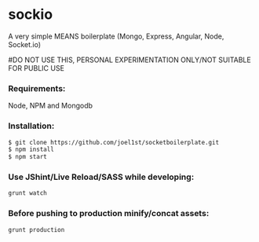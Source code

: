 # sockio
A very simple MEANS boilerplate (Mongo, Express, Angular, Node, Socket.io)

#DO NOT USE THIS, PERSONAL EXPERIMENTATION ONLY/NOT SUITABLE FOR PUBLIC USE

### Requirements:
Node, NPM and Mongodb

### Installation:
```sh
$ git clone https://github.com/joel1st/socketboilerplate.git
$ npm install
$ npm start
``` 

### Use JShint/Live Reload/SASS while developing:
```sh
grunt watch
```

### Before pushing to production minify/concat assets:
```
grunt production
```